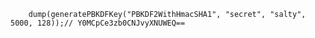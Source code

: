 ```luceescript+trycf
	dump(generatePBKDFKey("PBKDF2WithHmacSHA1", "secret", "salty", 5000, 128));// Y0MCpCe3zb0CNJvyXNUWEQ==
```